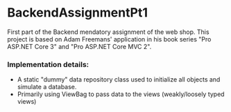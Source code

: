 # BackendAssignmentPt1
First part of the Backend mendatory assignment of the web shop. This project is based on Adam Freemans' application in his book series "Pro ASP.NET Core 3" and "Pro ASP.NET Core MVC 2".
### Implementation details:
- A static "dummy" data repository class used to initialize all objects and simulate a database.
- Primarily using ViewBag to pass data to the views (weakly/loosely typed views)

